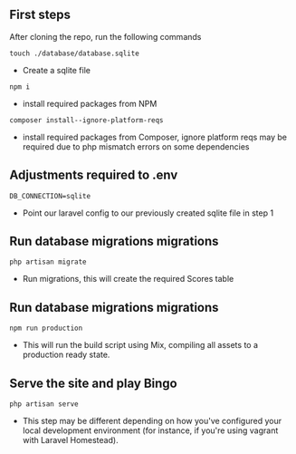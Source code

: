 ## First steps
After cloning the repo, run the following commands

`touch ./database/database.sqlite` 
  - Create a sqlite file

`npm i`
  - install required packages from NPM

`composer install--ignore-platform-reqs`
  - install required packages from Composer, ignore platform reqs may be required due to php mismatch errors on some dependencies

## Adjustments required to .env
`DB_CONNECTION=sqlite` 
  - Point our laravel config to our previously created sqlite file in step 1

## Run database migrations migrations
`php artisan migrate`
  - Run migrations, this will create the required Scores table

## Run database migrations migrations
`npm run production`
  - This will run the build script using Mix, compiling all assets to a production ready state.

## Serve the site and play Bingo
 `php artisan serve`
  - This step may be different depending on how you've configured your local development environment (for instance, if you're using vagrant with Laravel Homestead).
